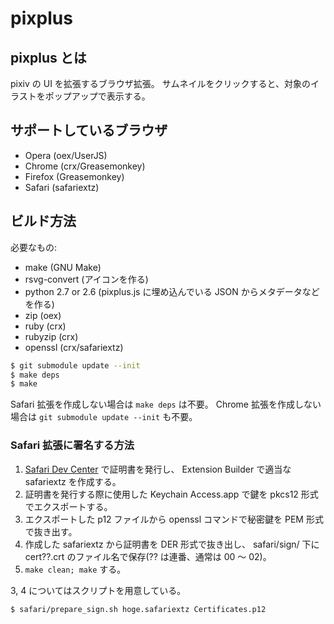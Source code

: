 pixplus
=======

## pixplus とは

pixiv の UI を拡張するブラウザ拡張。
サムネイルをクリックすると、対象のイラストをポップアップで表示する。

## サポートしているブラウザ

* Opera (oex/UserJS)
* Chrome (crx/Greasemonkey)
* Firefox (Greasemonkey)
* Safari (safariextz)

## ビルド方法

必要なもの:

* make (GNU Make)
* rsvg-convert (アイコンを作る)
* python 2.7 or 2.6 (pixplus.js に埋め込んでいる JSON からメタデータなどを作る)
* zip (oex)
* ruby (crx)
* rubyzip (crx)
* openssl (crx/safariextz)

```bash
$ git submodule update --init
$ make deps
$ make
```

Safari 拡張を作成しない場合は `make deps` は不要。
Chrome 拡張を作成しない場合は `git submodule update --init` も不要。

### Safari 拡張に署名する方法

1.  [Safari Dev Center] で証明書を発行し、 Extension Builder で適当な safariextz を作成する。
2.  証明書を発行する際に使用した Keychain Access.app
    で鍵を pkcs12 形式でエクスポートする。
3.  エクスポートした p12 ファイルから openssl コマンドで秘密鍵を
    PEM 形式で抜き出す。
4.  作成した safariextz から証明書を DER 形式で抜き出し、 safari/sign/
    下に cert??.crt のファイル名で保存(?? は連番、通常は 00 〜 02)。
5.  `make clean; make` する。

3, 4 についてはスクリプトを用意している。

```bash
$ safari/prepare_sign.sh hoge.safariextz Certificates.p12
```

[Safari Dev Center]: https://developer.apple.com/devcenter/safari/
